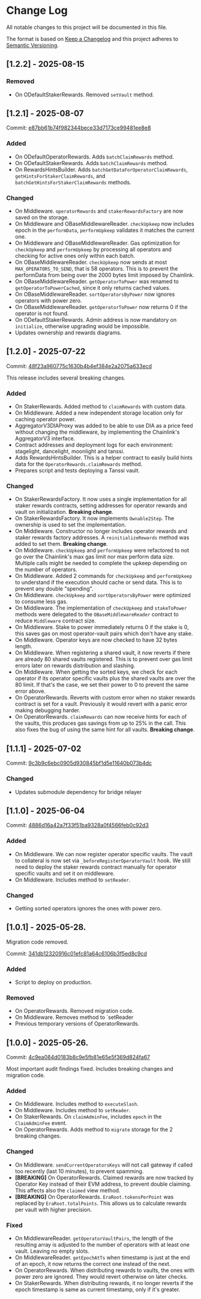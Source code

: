# Change Log

All notable changes to this project will be documented in this file.

The format is based on [Keep a Changelog](http://keepachangelog.com/)
and this project adheres to [Semantic Versioning](http://semver.org/).

## [1.2.2] - 2025-08-15

### Removed

- On ODefaultStakerRewards. Removed `setVault` method.

## [1.2.1] - 2025-08-07

Commit: [e87bb61b74f982344bece33d7173ce99481ee8e8](https://github.com/moondance-labs/tanssi-symbiotic/commit/e87bb61b74f982344bece33d7173ce99481ee8e8)

### Added

- On ODefaultOperatorRewards. Adds `batchClaimRewards` method.
- On ODefaultStakerRewards. Adds `batchClaimRewards` method.
- On RewardsHintsBuilder. Adds `batchGetDataForOperatorClaimRewards`, `getHintsForStakerClaimRewards`, and `batchGetHintsForStakerClaimRewards` methods.

### Changed

- On Middleware. `operatorRewards` and `stakerRewardsFactory` are now saved on the storage.
- On Middleware and OBaseMiddlewareReader. `checkUpkeep` now includes epoch in the `performData`, `performUpkeep` validates it matches the current one.
- On Middleware and OBaseMiddlewareReader. Gas optimization for `checkUpkeep` and `performUpkeep` by processing all operators and checking for active ones only within each batch.
- On OBaseMiddlewareReader. `checkUpkeep` now sends at most `MAX_OPERATORS_TO_SEND`, that is 58 operators. This is to prevent the performData from being over the 2000 bytes limit imposed by Chainlink.
- On OBaseMiddlewareReader. `getOperatorToPower` was renamed to `getOperatorToPowerCached`, since it only returns cached values.
- On OBaseMiddlewareReader. `sortOperatorsByPower` now ignores operators with power zero.
- On OBaseMiddlewareReader. `getOperatorToPower` now returns 0 if the operator is not found.
- On ODefaultStakerRewards. Admin address is now mandatory on `initialize`, otherwise upgrading would be impossible.
- Updates ownership and rewards diagrams.

## [1.2.0] - 2025-07-22

Commit: [48f23a960775c1630b4b4ef384e2a2075a633ecd](https://github.com/moondance-labs/tanssi-symbiotic/commit/48f23a960775c1630b4b4ef384e2a2075a633ecd)

This release includes several breaking changes.

### Added

- On StakerRewards. Added method to `claimRewards` with custom data.
- On Middleware. Added a new independent storage location only for caching operator power.
- AggregatorV3DIAProxy was added to be able to use DIA as a price feed without changing the middleware, by implementing the Chainlink's AggregatorV3 interface.
- Contract addresses and deployment logs for each environment: stagelight, dancelight, moonlight and tanssi.
- Adds RewardsHintsBuilder. This is a helper contract to easily build hints data for the `OperatorRewards.claimRewards` method.
- Prepares script and tests deploying a Tanssi vault.

### Changed

- On StakerRewardsFactory. It now uses a single implementation for all staker rewards contracts, setting addresses for operator rewards and vault on initialization. **Breaking change**.
- On StakerRewardsFactory. It now implements `Ownable2Step`. The ownership is used to set the implementation.
- On Middleware. Constructor no longer includes operator rewards and staker rewards factory addresses. A `reinitializeRewards` method was added to set them. **Breaking change**.
- On Middleware. `checkUpkeep` and `performUpkeep` were refactored to not go over the Chainlink's max gas limit nor max perform data size. Multiple calls might be needed to complete the upkeep depending on the number of operators.
- On Middleware. Added 2 commands for `checkUpkeep` and `performUpkeep` to understand if the execution should cache or send data. This is to prevent any double "spending".
- On Middleware. `checkUpkeep` and `sortOperatorsByPower` were optimized to consume less gas.
- On Middleware. The implementation of `checkUpkeep` and `stakeToPower` methods were delegated to the `OBaseMiddlewareReader` contract to reduce `Middleware` contract size.
- On Middleware. Stake to power immediately returns 0 if the stake is 0, this saves gas on most operator-vault pairs which don't have any stake.
- On Middleware. Operator keys are now checked to have 32 bytes length.
- On Middleware. When registering a shared vault, it now reverts if there are already 80 shared vaults registered. This is to prevent over gas limit errors later on rewards distribution and slashing.
- On Middleware. When getting the sorted keys, we check for each operator if its operator specific vaults plus the shared vaults are over the 80 limit. If that's the case, we set their power to 0 to prevent the same error above.
- On OperatorRewards. Reverts with custom error when no staker rewards contract is set for a vault. Previously it would revert with a panic error making debugging harder.
- On OperatorRewards. `claimRewards` can now receive hints for each of the vaults, this produces gas savings from up to 25% in the call. This also fixes the bug of using the same hint for all vaults. **Breaking change**.

## [1.1.1] - 2025-07-02

Commit: [9c3b9c6ebc0905d930845bf1d5e11640b073b4dc](https://github.com/moondance-labs/tanssi-symbiotic/commit/9c3b9c6ebc0905d930845bf1d5e11640b073b4dc)

### Changed

- Updates submodule dependency for bridge relayer

## [1.1.0] - 2025-06-04

Commit: [4886d16a42a7f33f51ba9328a0f4566feb0c92d3](https://github.com/moondance-labs/tanssi-symbiotic/commit/4886d16a42a7f33f51ba9328a0f4566feb0c92d3)

### Added

- On Middleware. We can now register operator specific vaults. The vault to collateral is now set via `_beforeRegisterOperatorVault` hook. We still need to deploy the staker rewards contract manually for operator specific vaults and set it on middleware.
- On Middleware. Includes method to `setReader`.

### Changed

- Getting sorted operators ignores the ones with power zero.

## [1.0.1] - 2025-05-28.

Migration code removed.

Commit: [341db12320916c01efc81a64c6106b3f5ed8c9cd](https://github.com/moondance-labs/tanssi-symbiotic/commit/341db12320916c01efc81a64c6106b3f5ed8c9cd)

### Added

- Script to deploy on production.

### Removed

- On OperatorRewards. Removed migration code.
- On Middleware. Removes method to `setReader
- Previous temporary versions of OperatorRewards.

## [1.0.0] - 2025-05-26.

Commit: [4c9ea084d0183b8c9e5fb81e65e5f369d824fa67](https://github.com/moondance-labs/tanssi-symbiotic/commit/4c9ea084d0183b8c9e5fb81e65e5f369d824fa67)

Most important audit findings fixed. Includes breaking changes and migration code.

### Added

- On Middleware. Includes method to `executeSlash`.
- On Middleware. Includes method to `setReader`.
- On StakerRewards. On `claimAdminFee`, includes `epoch` in the `ClaimAdminFee` event.
- On OperatorRewards. Adds method to `migrate` storage for the 2 breaking changes.

### Changed

- On Middleware. `sendCurrentOperatorsKeys` will not call gateway if called too recently (last 10 minutes), to prevent spamming.
- **[BREAKING]** On OperatorRewards. Claimed rewards are now tracked by Operator Key instead of their EVM address, to prevent double claiming. This affects also the `claimed` view method.
- **[BREAKING]** On OperatorRewards. `EraRoot.tokensPerPoint` was replaced by `EraRoot.totalPoints`. This allows us to calculate rewards per vault with higher precision.

### Fixed

- On MiddlewareReader. `getOperatorVaultPairs`, the length of the resulting array is adjusted to the number of operators with at least one vault. Leaving no empty slots.
- On MiddlewareReader. `getEpochAtTs` when timestamp is just at the end of an epoch, it now returns the correct one instead of the next.
- On OperatorRewards. When distributing rewards to vaults, the ones with power zero are ignored. They would revert otherwise on later checks.
- On StakerRewards. When distributing rewards, it no longer reverts if the epoch timestamp is same as current timestamp, only if it's greater.
